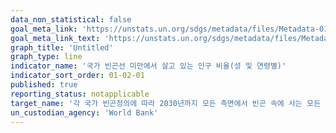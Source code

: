 ```yaml
---
data_non_statistical: false
goal_meta_link: 'https://unstats.un.org/sdgs/metadata/files/Metadata-01-02-01.pdf'
goal_meta_link_text: 'https://unstats.un.org/sdgs/metadata/files/Metadata-01-02-01.pdf'
graph_title: 'Untitled'
graph_type: line
indicator_name: '국가 빈곤선 미만에서 살고 있는 인구 비율(성 및 연령별)'
indicator_sort_order: 01-02-01
published: true
reporting_status: notapplicable
target_name: '각 국가 빈곤정의에 따라 2030년까지 모든 측면에서 빈곤 속에 사는 모든 연령층의 남성, 여성, 그리고 아동 비율을 최소 절반으로 감소'
un_custodian_agency: 'World Bank'
---
```

